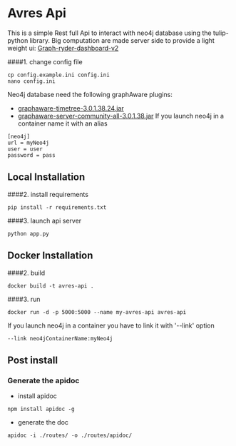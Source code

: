 # Avres Api
This is a simple Rest full Api to interact with neo4j database using the tulip-python library.
Big computation are made server side to provide a light weight ui: [Graph-ryder-dashboard-v2](https://github.com/norbertFeron/graph-ryder-dashboard-v2)

####1. change config file
```
cp config.example.ini config.ini
nano config.ini
```
Neo4j database need the following graphAware plugins:
- [graphaware-timetree-3.0.1.38.24.jar](http://products.graphaware.com/download/timetree/graphaware-timetree-3.0.1.38.24.jar)
- [graphaware-server-community-all-3.0.1.38.jar](http://products.graphaware.com/download/framework-server-community/graphaware-server-community-all-3.0.1.38.jar)
If you launch neo4j in a container name it with an alias
```
[neo4j]
url = myNeo4j
user = user
password = pass
```
## Local Installation
####2. install requirements
```
pip install -r requirements.txt
```
####3. launch api server
```
python app.py
```

## Docker Installation
####2. build
```
docker build -t avres-api .
```
####3. run
```
docker run -d -p 5000:5000 --name my-avres-api avres-api
```
If you launch neo4j in a container you have to link it with '--link' option
```
--link neo4jContainerName:myNeo4j
```
## Post install
### Generate the apidoc
- install apidoc
```
npm install apidoc -g
```
- generate the doc
```
apidoc -i ./routes/ -o ./routes/apidoc/
```
